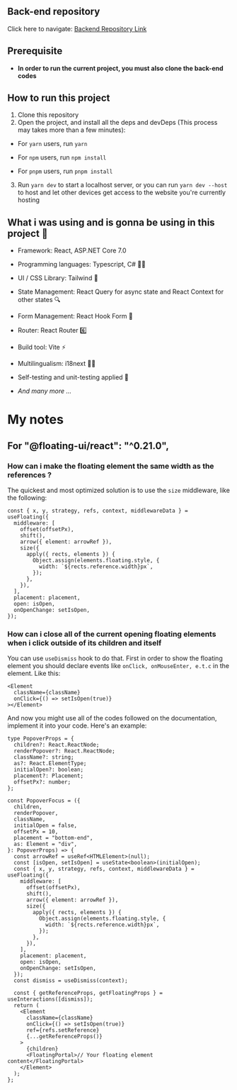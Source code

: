 ## Back-end repository

Click here to navigate: [Backend Repository Link](https://github.com/TranDangKhoi/railway-reservation-server)

## Prerequisite

- **In order to run the current project, you must also clone the back-end codes**

## How to run this project

1. Clone this repository
2. Open the project, and install all the deps and devDeps (This process may takes more than a few minutes):
   <br clear="both">

- For `yarn` users, run `yarn`

- For `npm` users, run `npm install`

- For `pnpm` users, run `pnpm install`

3. Run `yarn dev` to start a localhost server, or you can run `yarn dev --host` to host and let other devices get access to the website you're currently hosting

## What i was using and is gonna be using in this project 🤔

- Framework: React, ASP.NET Core 7.0

- Programming languages: Typescript, C# 👩‍💻

- UI / CSS Library: Tailwind 🌊

- State Management: React Query for async state and React Context for other states 🔍

- Form Management: React Hook Form 👀

- Router: React Router 6️⃣

- Build tool: Vite ⚡

- Multilingualism: i18next 👩‍💻

- Self-testing and unit-testing applied 🔧

- _And many more ..._

# My notes

## For "@floating-ui/react": "^0.21.0",

### How can i make the floating element the same width as the references ?

The quickest and most optimized solution is to use the `size` middleware, like the following:

```tsx
const { x, y, strategy, refs, context, middlewareData } = useFloating({
  middleware: [
    offset(offsetPx),
    shift(),
    arrow({ element: arrowRef }),
    size({
      apply({ rects, elements }) {
        Object.assign(elements.floating.style, {
          width: `${rects.reference.width}px`,
        });
      },
    }),
  ],
  placement: placement,
  open: isOpen,
  onOpenChange: setIsOpen,
});
```

### How can i close all of the current opening floating elements when i click outside of its children and itself

You can use `useDismiss` hook to do that. First in order to show the floating element you should declare events like `onClick, onMouseEnter, e.t.c` in the <Element></Element> element. Like this:

```tsx
<Element
  className={className}
  onClick={() => setIsOpen(true)}
></Element>
```

And now you might use all of the codes followed on the documentation, implement it into your code. Here's an example:

```tsx
type PopoverProps = {
  children?: React.ReactNode;
  renderPopover?: React.ReactNode;
  className?: string;
  as?: React.ElementType;
  initialOpen?: boolean;
  placement?: Placement;
  offsetPx?: number;
};

const PopoverFocus = ({
  children,
  renderPopover,
  className,
  initialOpen = false,
  offsetPx = 10,
  placement = "bottom-end",
  as: Element = "div",
}: PopoverProps) => {
  const arrowRef = useRef<HTMLElement>(null);
  const [isOpen, setIsOpen] = useState<boolean>(initialOpen);
  const { x, y, strategy, refs, context, middlewareData } = useFloating({
    middleware: [
      offset(offsetPx),
      shift(),
      arrow({ element: arrowRef }),
      size({
        apply({ rects, elements }) {
          Object.assign(elements.floating.style, {
            width: `${rects.reference.width}px`,
          });
        },
      }),
    ],
    placement: placement,
    open: isOpen,
    onOpenChange: setIsOpen,
  });
  const dismiss = useDismiss(context);

  const { getReferenceProps, getFloatingProps } = useInteractions([dismiss]);
  return (
    <Element
      className={className}
      onClick={() => setIsOpen(true)}
      ref={refs.setReference}
      {...getReferenceProps()}
    >
      {children}
      <FloatingPortal>// Your floating element content</FloatingPortal>
    </Element>
  );
};
```
